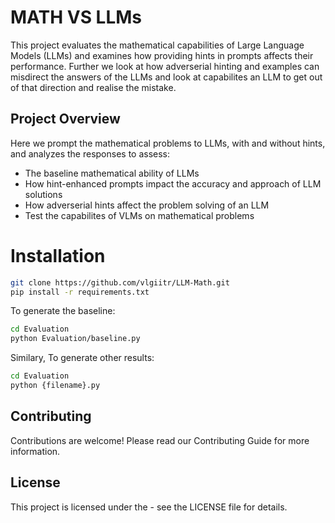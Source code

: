 # MATH VS LLMs

This project evaluates the mathematical capabilities of Large Language Models (LLMs) and examines how providing hints in prompts affects their performance. Further we look at how adverserial hinting and examples can misdirect the answers of the LLMs and look at capabilites an LLM to get out of that direction and realise the mistake.

## Project Overview
Here we prompt the mathematical problems to LLMs, with and without hints, and analyzes the responses to assess:

- The baseline mathematical ability of LLMs
- How hint-enhanced prompts impact the accuracy and approach of LLM solutions
- How adverserial hints affect the problem solving of an LLM
- Test the capabilites of VLMs on mathematical problems

# Installation
```bash
git clone https://github.com/vlgiitr/LLM-Math.git
pip install -r requirements.txt
```
To generate the baseline:
```bash
cd Evaluation
python Evaluation/baseline.py
```

Similary, To generate other results:
```bash
cd Evaluation
python {filename}.py
```

## Contributing
Contributions are welcome! Please read our Contributing Guide for more information.
## License
This project is licensed under the  - see the LICENSE file for details.